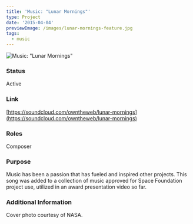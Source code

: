 ```yaml
---
title: 'Music: "Lunar Mornings"'
type: Project
date: '2015-04-04'
previewImage: /images/lunar-mornings-feature.jpg
tags:
  - music
---
```

![Music: "Lunar Mornings"](/images/lunar-mornings-top.jpg)

### Status

Active

### Link

[https://soundcloud.com/owntheweb/lunar-mornings](https://soundcloud.com/owntheweb/lunar-mornings)

### Roles

Composer

### Purpose

Music has been a passion that has fueled and inspired other projects. This song was added to a collection of music approved for Space Foundation project use, utilized in an award presentation video so far.

### Additional Information

Cover photo courtesy of NASA.
